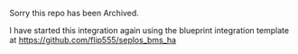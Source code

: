 Sorry this repo has been Archived.

I have started this integration again using the blueprint integration template at https://github.com/flip555/seplos_bms_ha
